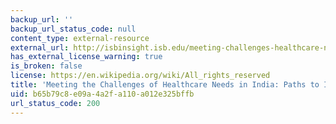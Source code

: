```yaml
---
backup_url: ''
backup_url_status_code: null
content_type: external-resource
external_url: http://isbinsight.isb.edu/meeting-challenges-healthcare-needs-india-paths-innovation/
has_external_license_warning: true
is_broken: false
license: https://en.wikipedia.org/wiki/All_rights_reserved
title: 'Meeting the Challenges of Healthcare Needs in India: Paths to Innovation'
uid: b65b79c8-e09a-4a2f-a110-a012e325bffb
url_status_code: 200
---
```

